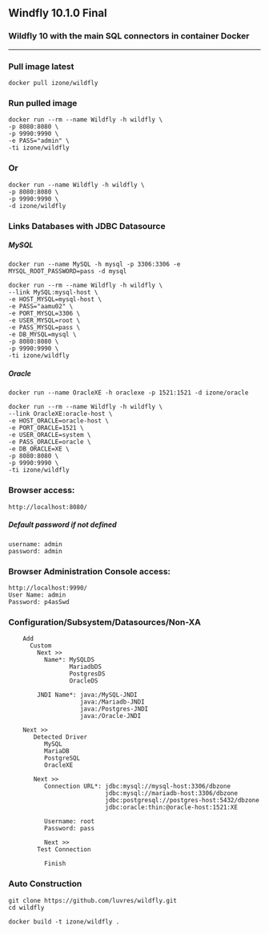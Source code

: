 ## Windfly 10.1.0 Final
### Wildfly 10 with the main SQL connectors in container Docker
-----
### Pull image latest
```
docker pull izone/wildfly
```
### Run pulled image
```
docker run --rm --name Wildfly -h wildfly \
-p 8080:8080 \
-p 9990:9990 \
-e PASS="admin" \
-ti izone/wildfly
```
### Or
```
docker run --name Wildfly -h wildfly \
-p 8080:8080 \
-p 9990:9990 \
-d izone/wildfly
```
### Links Databases with JDBC Datasource
##### MySQL
```
docker run --name MySQL -h mysql -p 3306:3306 -e MYSQL_ROOT_PASSWORD=pass -d mysql

docker run --rm --name Wildfly -h wildfly \
--link MySQL:mysql-host \
-e HOST_MYSQL=mysql-host \
-e PASS="aamu02" \
-e PORT_MYSQL=3306 \
-e USER_MYSQL=root \
-e PASS_MYSQL=pass \
-e DB_MYSQL=mysql \
-p 8080:8080 \
-p 9990:9990 \
-ti izone/wildfly
```
##### Oracle
```
docker run --name OracleXE -h oraclexe -p 1521:1521 -d izone/oracle

docker run --rm --name Wildfly -h wildfly \
--link OracleXE:oracle-host \
-e HOST_ORACLE=oracle-host \
-e PORT_ORACLE=1521 \
-e USER_ORACLE=system \
-e PASS_ORACLE=oracle \
-e DB_ORACLE=XE \
-p 8080:8080 \
-p 9990:9990 \
-ti izone/wildfly
```
### Browser access:
```
http://localhost:8080/
```
##### Default password if not defined
```
username: admin
password: admin
```
### Browser Administration Console access:
```
http://localhost:9990/
User Name: admin
Password: p4asSwd
```

### Configuration/Subsystem/Datasources/Non-XA
```
	Add
	  Custom
	    Next >>
	      Name*: MySQLDS
	             MariadbDS
	             PostgresDS
	             OracleDS

        JNDI Name*: java:/MySQL-JNDI
                    java:/Mariadb-JNDI
                    java:/Postgres-JNDI
                    java:/Oracle-JNDI

	Next >>
	   Detected Driver
	      MySQL
	      MariaDB
	      PostgreSQL
	      OracleXE

 	   Next >>
 	      Connection URL*: jdbc:mysql://mysql-host:3306/dbzone
	                       jdbc:mysql://mariadb-host:3306/dbzone
	                       jdbc:postgresql://postgres-host:5432/dbzone
	                       jdbc:oracle:thin:@oracle-host:1521:XE

	      Username: root
	      Password: pass

	      Next >>
		Test Connection

	      Finish
```

### Auto Construction
```
git clone https://github.com/luvres/wildfly.git
cd wildfly

docker build -t izone/wildfly .
```
